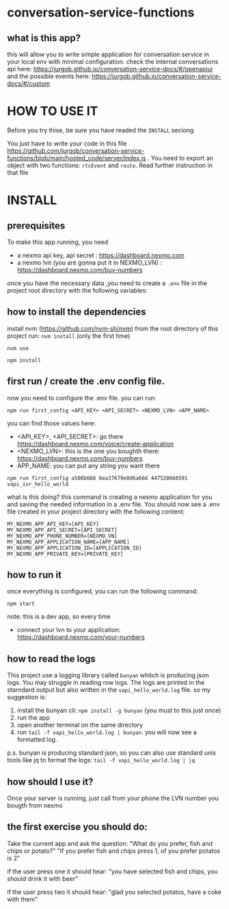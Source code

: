 # conversation-service-functions


## what is this app?
this will allow you to write simple application for conversation service in your local env with minimal configuration.
check the internal conversations api here: https://jurgob.github.io/conversation-service-docs/#/openapiui
and the possible events here: https://jurgob.github.io/conversation-service-docs/#/custom

# HOW TO USE IT

Before you try thise, be sure you have readed the `INSTALL` seciong

You just have to write your code in this file https://github.com/jurgob/conversation-service-functions/blob/main/hosted_code/server/index.js .
You need to export an object with two functions: `rtcEvent` and `route`.
Read further instruction in that file


# INSTALL

## prerequisites
To make this app running, you need 
 - a nexmo api key, api secret : https://dashboard.nexmo.com
 - a nexmo lvn (you are gonna put it in NEXMO_LVN) : https://dashboard.nexmo.com/buy-numbers


once you have the necessary data ,you need to create a `.env` file in the project root directory with the following variables:


## how to install the dependencies
install nvm (https://github.com/nvm-sh/nvm)
from the root directory of this project run:
`nvm install` (only the first time)

`nvm use`

`npm install`

## first run / create the .env config file.
now you need to configure the .env file. you can run: 

`npm run first_config <API_KEY> <API_SECRET> <NEXMO_LVN> <APP_NAME>`

you can find those values here:
 - <API_KEY>, <API_SECRET>: go there https://dashboard.nexmo.com/voice/create-application
 - <NEXMO_LVN>:  this is the one you boughth there: https://dashboard.nexmo.com/buy-numbers
 - APP_NAME: you can put any string you want there

`npm run first_config a508b666 6ea37679e0d6a666 447520660591 vapi_ivr_hello_world`


what is this doing? 
this command is creating a nexmo application for you and saving the needed information in a .env file.
You should now see a .env file created in your project directory with the following content:

```
MY_NEXMO_APP_API_KEY=[API_KEY]
MY_NEXMO_APP_API_SECRET=[API_SECRET]
MY_NEXMO_APP_PHONE_NUMBER=[NEXMO_VN]
MY_NEXMO_APP_APPLICATION_NAME=[APP_NAME]
MY_NEXMO_APP_APPLICATION_ID=[APPLICATION_ID]
MY_NEXMO_APP_PRIVATE_KEY=[PRIVATE_KEY]

```

## how to run it
once everything is configured, you can run the following command:

`npm start`


note: 
this is a dev app, so every time 
 - connect your lvn to your application: https://dashboard.nexmo.com/your-numbers


## how to read the logs
This project use a logging library called `bunyan` whitch is producing json logs.
You may struggle in reading row logs. The logs are printed in the starndard output but also written in the `vapi_hello_world.log` file. so my suggestion is: 
1. install the bunyan cli: `npm install -g bunyan` (you must to this just once)
2. run the app
3. open another terminal on the same directory
4. run `tail -f vapi_hello_world.log | bunyan`. you will now see a formatted log. 

p.s. bunyan is producing standard json, so you can also use standard unix tools like jq to format the logs: `tail -f vapi_hello_world.log | jq`




## how should I use it?
Once your server is running, just call from your phone the LVN number you bougth from nexmo

## the first exercise you should do:
Take the current app and ask the question: 
"What do you prefer, fish and chips or potato?"
"If you prefer fish and chips press 1, of you prefer potatos is 2"

if the user press one it should hear:
"you have selected fish and chips, you should drink it with beer"

if the user press two it should hear:
"glad you selected potatos, have a coke with them"



